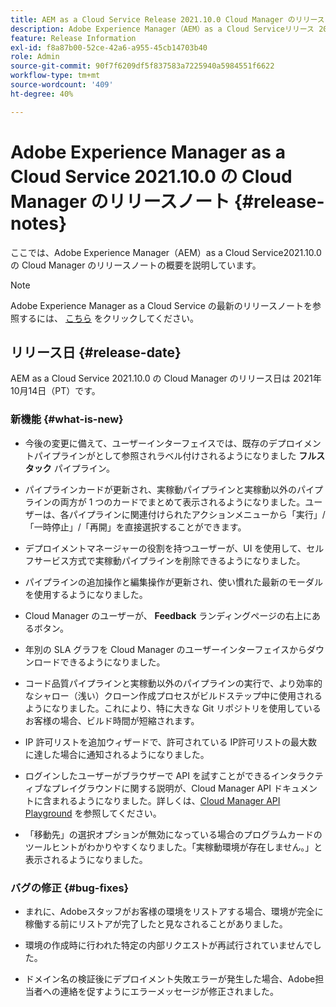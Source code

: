 ```yaml
---
title: AEM as a Cloud Service Release 2021.10.0 Cloud Manager のリリースノート
description: Adobe Experience Manager（AEM）as a Cloud Serviceリリース 2021.10.0 の Cloud Manager のリリースノート
feature: Release Information
exl-id: f8a87b00-52ce-42a6-a955-45cb14703b40
role: Admin
source-git-commit: 90f7f6209df5f837583a7225940a5984551f6622
workflow-type: tm+mt
source-wordcount: '409'
ht-degree: 40%

---
```


# Adobe Experience Manager as a Cloud Service 2021.10.0 の Cloud Manager のリリースノート {#release-notes}

ここでは、Adobe Experience Manager（AEM）as a Cloud Service2021.10.0 の Cloud Manager のリリースノートの概要を説明しています。

>[!NOTE]
>Adobe Experience Manager as a Cloud Service の最新のリリースノートを参照するには、 [こちら](https://experienceleague.adobe.com/docs/experience-manager-cloud-service/content/release-notes/release-notes/release-notes-current.html?lang=ja) をクリックしてください。

## リリース日 {#release-date}

AEM as a Cloud Service 2021.10.0 の Cloud Manager のリリース日は 2021年10月14日（PT）です。


### 新機能 {#what-is-new}

* 今後の変更に備えて、ユーザーインターフェイスでは、既存のデプロイメントパイプラインがとして参照されラベル付けされるようになりました **フルスタック** パイプライン。

* パイプラインカードが更新され、実稼動パイプラインと実稼動以外のパイプラインの両方が 1 つのカードでまとめて表示されるようになりました。ユーザーは、各パイプラインに関連付けられたアクションメニューから「実行」/「一時停止」/「再開」を直接選択することができます。

* デプロイメントマネージャーの役割を持つユーザーが、UI を使用して、セルフサービス方式で実稼動パイプラインを削除できるようになりました。

* パイプラインの追加操作と編集操作が更新され、使い慣れた最新のモーダルを使用するようになりました。

* Cloud Manager のユーザーが、 **Feedback** ランディングページの右上にあるボタン。

* 年別の SLA グラフを Cloud Manager のユーザーインターフェイスからダウンロードできるようになりました。

* コード品質パイプラインと実稼動以外のパイプラインの実行で、より効率的なシャロー（浅い）クローン作成プロセスがビルドステップ中に使用されるようになりました。これにより、特に大きな Git リポジトリを使用しているお客様の場合、ビルド時間が短縮されます。

* IP 許可リストを追加ウィザードで、許可されている IP許可リストの最大数に達した場合に通知されるようになりました。

* ログインしたユーザーがブラウザーで API を試すことができるインタラクティブなプレイグラウンドに関する説明が、Cloud Manager API ドキュメントに含まれるようになりました。詳しくは、[Cloud Manager API Playground](https://developer.adobe.com/experience-cloud/cloud-manager/reference/playground/) を参照してください。

* 「移動先」の選択オプションが無効になっている場合のプログラムカードのツールヒントがわかりやすくなりました。「実稼動環境が存在しません。」と表示されるようになりました。

### バグの修正 {#bug-fixes}

* まれに、Adobeスタッフがお客様の環境をリストアする場合、環境が完全に稼働する前にリストアが完了したと見なされることがありました。

* 環境の作成時に行われた特定の内部リクエストが再試行されていませんでした。

* ドメイン名の検証後にデプロイメント失敗エラーが発生した場合、Adobe担当者への連絡を促すようにエラーメッセージが修正されました。
